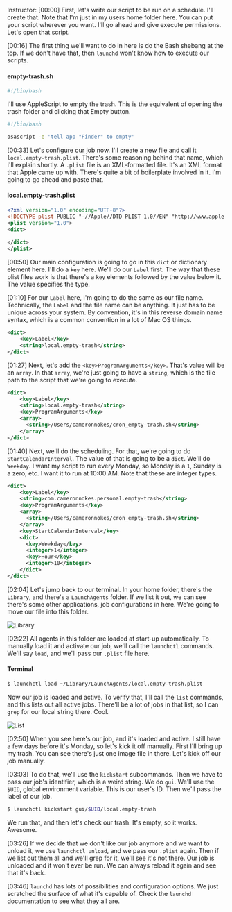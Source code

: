 Instructor: [00:00] First, let's write our script to be run on a schedule. I'll create that. Note that I'm just in my users home folder here. You can put your script wherever you want. I'll go ahead and give execute permissions. Let's open that script. 

[00:16] The first thing we'll want to do in here is do the Bash shebang at the top. If we don't have that, then `launchd` won't know how to execute our scripts. 

#### empty-trash.sh
```bash
#!/bin/bash
```

I'll use AppleScript to empty the trash. This is the equivalent of opening the trash folder and clicking that Empty button.

```bash
#!/bin/bash

osascript -e 'tell app "Finder" to empty'
```

[00:33] Let's configure our job now. I'll create a new file and call it `local.empty-trash.plist`. There's some reasoning behind that name, which I'll explain shortly. A `.plist` file is an XML-formatted file. It's an XML format that Apple came up with. There's quite a bit of boilerplate involved in it. I'm going to go ahead and paste that. 

#### local.empty-trash.plist
```xml
<?xml version="1.0" encoding="UTF-8"?>
<!DOCTYPE plist PUBLIC "-//Apple//DTD PLIST 1.0//EN" "http://www.apple.com/DTDs/PropertyList-1.0.dtd">
<plist version="1.0">
<dict>
   
</dict>
</plist>
```

[00:50] Our main configuration is going to go in this `dict` or dictionary element here. I'll do a `key` here. We'll do our `Label` first. The way that these plist files work is that there's a `key` elements followed by the value below it. The value specifies the type.

[01:10] For our `Label` here, I'm going to do the same as our file name. Technically, the `Label` and the file name can be anything. It just has to be unique across your system. By convention, it's in this reverse domain name syntax, which is a common convention in a lot of Mac OS things.

```xml
<dict>
    <key>Label</key>
    <string>local.empty-trash</string>
</dict>
```

[01:27] Next, let's add the `<key>ProgramArguments</key>`. That's value will be an `array`. In that `array`, we're just going to have a `string`, which is the file path to the script that we're going to execute. 

```xml
<dict>
    <key>Label</key>
    <string>local.empty-trash</string>
    <key>ProgramArguments</key>
    <array>
      <string>/Users/cameronnokes/cron_empty-trash.sh</string>
    </array>
</dict>
```

[01:40] Next, we'll do the scheduling. For that, we're going to do `StartCalendarInterval`. The value of that is going to be a `dict`. We'll do `Weekday`. I want my script to run every Monday, so Monday is a `1`, Sunday is a zero, etc. I want it to run at 10:00 AM. Note that these are integer types.

```xml
<dict>
    <key>Label</key>
    <string>com.cameronnokes.personal.empty-trash</string>
    <key>ProgramArguments</key>
    <array>
      <string>/Users/cameronnokes/cron_empty-trash.sh</string>
    </array>
    <key>StartCalendarInterval</key>
    <dict>
      <key>Weekday</key>
      <integer>1</integer>
      <key>Hour</key>
      <integer>10</integer>
    </dict>
</dict>
```

[02:04] Let's jump back to our terminal. In your home folder, there's the `Library`, and there's a `LaunchAgents` folder. If we list it out, we can see there's some other applications, job configurations in here. We're going to move our file into this folder. 

![Library](https://res.cloudinary.com/dg3gyk0gu/image/upload/v1552409367/transcript-images/bash-schedule-timed-jobs-on-macos-with-launchd-library.png)

[02:22] All agents in this folder are loaded at start-up automatically. To manually load it and activate our job, we'll call the `launchctl` commands. We'll say `load`, and we'll pass our `.plist` file here. 

#### Terminal
```bash
$ launchctl load ~/Library/LaunchAgents/local.empty-trash.plist
```

Now our job is loaded and active. To verify that, I'll call the `list` commands, and this lists out all active jobs. There'll be a lot of jobs in that list, so I can `grep` for our local string there. Cool. 

![List](https://res.cloudinary.com/dg3gyk0gu/image/upload/v1552409367/transcript-images/bash-schedule-timed-jobs-on-macos-with-launchd-list.png)

[02:50] When you see here's our job, and it's loaded and active. I still have a few days before it's Monday, so let's kick it off manually. First I'll bring up my trash. You can see there's just one image file in there. Let's kick off our job manually. 

[03:03] To do that, we'll use the `kickstart` subcommands. Then we have to pass our job's identifier, which is a weird string. We do `gui`. We'll use the `$UID`, global environment variable. This is our user's ID. Then we'll pass the label of our job. 

```bash
$ launchctl kickstart gui/$UID/local.empty-trash
```

We run that, and then let's check our trash. It's empty, so it works. Awesome.

[03:26] If we decide that we don't like our job anymore and we want to unload it, we use `launchctl unload`, and we pass our `.plist` again. Then if we list out them all and we'll grep for it, we'll see it's not there. Our job is unloaded and it won't ever be run. We can always reload it again and see that it's back.

[03:46] `launchd` has lots of possibilities and configuration options. We just scratched the surface of what it's capable of. Check the `launchd` documentation to see what they all are.
